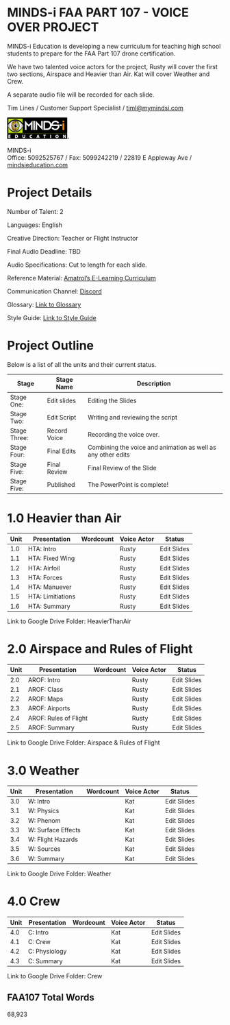 # MINDS-i FAA PART 107 - VOICE OVER PROJECT

MINDS-i Education is developing a new curriculum for teaching high school students to prepare for the FAA Part 107 drone certification. 

We have two talented voice actors for the project, Rusty will cover the first two sections, Airspace and Heavier than Air. Kat will cover Weather and Crew. 

A separate audio file will be recorded for each slide.

 
Tim Lines / Customer Support Specialist / timl@mymindsi.com 
  
![MINDS-i Education Logo](/assets/images/MINDS-iEducationBadge.png "MINDS-i Logo")

MINDS-i  
Office: 5092525767 / Fax: 5099242219 / 22819 E Appleway Ave / [mindsieducation.com](https://mindsieducation.com/)

# Project Details


Number of Talent: 2

Languages: English

Creative Direction: Teacher or Flight Instructor

Final Audio Deadline: TBD

Audio Specifications: Cut to length for each slide.

Reference Material: [Amatrol’s E-Learning Curriculum](https://www.youtube.com/watch?v=JAy8WrmSGXY)

Communication Channel: [Discord](https://discord.com/login?redirect_to=%2Fchannels%2F862827843179905034%2F862827843641933837)

Glossary: [Link to Glossary](glossary.md "Glossary")

Style Guide: [Link to Style Guide](styleguide.md "Style Guide")

# Project Outline

Below is a list of all the units and their current status.

| Stage | Stage Name         | Description        | 
|-------------|--------------|--------------------|
|Stage One:   | Edit slides  | Editing the Slides |
|Stage Two:   | Edit Script  | Writing and reviewing the script |
|Stage Three: | Record Voice | Recording the voice over. |
|Stage Four:  | Final Edits  | Combining the voice and animation as well as any other edits |
|Stage Five:  | Final Review | Final Review of the Slide |
|Stage Five:  | Published    | The PowerPoint is complete! | 

# 1.0 Heavier than Air

| Unit | Presentation           | Wordcount | Voice Actor | Status      |
|------|------------------------|-----------|-------------|-------------|
|1.0   | HTA: Intro             |           | Rusty       | Edit Slides |
|1.1   | HTA: Fixed Wing        |           | Rusty       | Edit Slides |
|1.2   | HTA: Airfoil           |           | Rusty       | Edit Slides |
|1.3   | HTA: Forces            |           | Rusty       | Edit Slides |
|1.4   | HTA: Manuever          |           | Rusty       | Edit Slides |
|1.5   | HTA: Limitiations      |           | Rusty       | Edit Slides |
|1.6   | HTA: Summary           |           | Rusty       | Edit Slides |

Link to Google Drive Folder: HeavierThanAir

# 2.0 Airspace and Rules of Flight

| Unit | Presentation              | Wordcount | Voice Actor | Status      |
|------|---------------------------|-----------|-------------|-------------|
| 2.0  | AROF: Intro               |           | Rusty       | Edit Slides |
| 2.1  | AROF: Class               |           | Rusty       | Edit Slides |
| 2.2  | AROF: Maps                |           | Rusty       | Edit Slides |
| 2.3  | AROF: Airports            |           | Rusty       | Edit Slides | 
| 2.4  | AROF: Rules of Flight     |           | Rusty       | Edit Slides | 
| 2.5  | AROF: Summary             |           | Rusty       | Edit Slides |

Link to Google Drive Folder: Airspace & Rules of Flight

# 3.0 Weather

| Unit | Presentation              | Wordcount | Voice Actor | Status      |
|------|---------------------------|-----------|-------------|-------------|
| 3.0  | W: Intro                  |           | Kat         | Edit Slides |
| 3.1  | W: Physics                |           | Kat         | Edit Slides |
| 3.2  | W: Phenom                 |           | Kat         | Edit Slides |
| 3.3  | W: Surface Effects        |           | Kat         | Edit Slides |
| 3.4  | W: Flight Hazards         |           | Kat         | Edit Slides |
| 3.5  | W: Sources                |           | Kat         | Edit Slides |
| 3.6  | W: Summary                |           | Kat         | Edit Slides |

Link to Google Drive Folder: Weather


# 4.0 Crew

| Unit | Presentation              | Wordcount | Voice Actor | Status      |
|------|---------------------------|-----------|-------------|-------------|
| 4.0  | C: Intro                  |           | Kat         | Edit Slides |
| 4.1  | C: Crew                   |           | Kat         | Edit Slides |
| 4.2  | C: Physiology             |           | Kat         | Edit Slides |
| 4.3  | C: Summary                |           | Kat         | Edit Slides |

Link to Google Drive Folder: Crew

## FAA107 Total Words
68,923